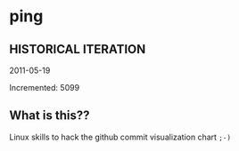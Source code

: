 # ping

## HISTORICAL ITERATION
2011-05-19

Incremented: 5099

## What is this?? 
Linux skills to hack the github commit visualization chart `;-)`
